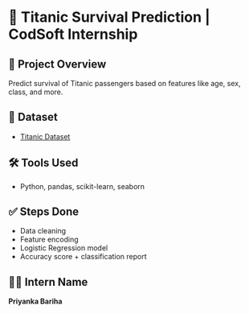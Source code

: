 # 🚢 Titanic Survival Prediction | CodSoft Internship

## 📌 Project Overview
Predict survival of Titanic passengers based on features like age, sex, class, and more.

## 📂 Dataset
- [Titanic Dataset](https://www.kaggle.com/datasets/yasserh/titanic-dataset)

## 🛠️ Tools Used
- Python, pandas, scikit-learn, seaborn

## ✅ Steps Done
- Data cleaning
- Feature encoding
- Logistic Regression model
- Accuracy score + classification report

## 🙋‍♀️ Intern Name
**Priyanka Bariha**
